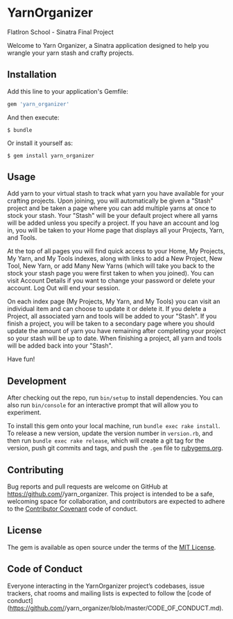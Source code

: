 # YarnOrganizer

FlatIron School - Sinatra Final Project

Welcome to Yarn Organizer, a Sinatra application designed to help you wrangle your yarn stash and crafty projects.

## Installation

Add this line to your application's Gemfile:

```ruby
gem 'yarn_organizer'
```

And then execute:

    $ bundle

Or install it yourself as:

    $ gem install yarn_organizer

## Usage

Add yarn to your virtual stash to track what yarn you have available for your crafting projects.  Upon joining, you will automatically be given a "Stash" project and be taken a page where you can add multiple yarns at once to stock your stash.  Your "Stash" will be your default project where all yarns will be added unless you specify a project.  If you have an account and log in, you will be taken to your Home page that displays all your Projects, Yarn, and Tools.

At the top of all pages you will find quick access to your Home, My Projects, My Yarn, and My Tools indexes, along with links to add a New Project, New Tool, New Yarn, or add Many New Yarns (which will take you back to the stock your stash page you were first taken to when you joined).  You can visit Account Details if you want to change your password or delete your account. Log Out will end your session.

On each index page (My Projects, My Yarn, and My Tools) you can visit an individual item and can choose to update it or delete it.  If you delete a Project, all associated yarn and tools will be added to your "Stash".  If you finish a project, you will be taken to a secondary page where you should update the amount of yarn you have remaining after completing your project so your stash will be up to date.  When finishing a project, all yarn and tools will be added back into your "Stash".

Have fun!

## Development

After checking out the repo, run `bin/setup` to install dependencies. You can also run `bin/console` for an interactive prompt that will allow you to experiment.

To install this gem onto your local machine, run `bundle exec rake install`. To release a new version, update the version number in `version.rb`, and then run `bundle exec rake release`, which will create a git tag for the version, push git commits and tags, and push the `.gem` file to [rubygems.org](https://rubygems.org).

## Contributing

Bug reports and pull requests are welcome on GitHub at https://github.com/<github username>/yarn_organizer. This project is intended to be a safe, welcoming space for collaboration, and contributors are expected to adhere to the [Contributor Covenant](http://contributor-covenant.org) code of conduct.

## License

The gem is available as open source under the terms of the [MIT License](https://opensource.org/licenses/MIT).

## Code of Conduct

Everyone interacting in the YarnOrganizer project’s codebases, issue trackers, chat rooms and mailing lists is expected to follow the [code of conduct](https://github.com/<github username>/yarn_organizer/blob/master/CODE_OF_CONDUCT.md).
